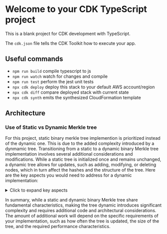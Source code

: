 # Welcome to your CDK TypeScript project

This is a blank project for CDK development with TypeScript.

The `cdk.json` file tells the CDK Toolkit how to execute your app.

## Useful commands

* `npm run build`   compile typescript to js
* `npm run watch`   watch for changes and compile
* `npm run test`    perform the jest unit tests
* `npx cdk deploy`  deploy this stack to your default AWS account/region
* `npx cdk diff`    compare deployed stack with current state
* `npx cdk synth`   emits the synthesized CloudFormation template

## Architecture

### Use of Static vs Dynamic Merkle tree

For this project, static binary merkle tree implemention is prioritized instead of the dynamic one. This is due to the added complexity introduced by a dynmamic tree. Transitioning from a static to a dynamic binary Merkle tree implementation involves several additional considerations and modifications. While a static tree is initialized once and remains unchanged, a dynamic tree allows for updates, such as adding, modifying, or deleting nodes, which in turn affect the hashes and the structure of the tree. Here are the key aspects you would need to address for a dynamic implementation:

<details>
<summary>Click to expand key aspects</summary>

1. **Node Insertion and Deletion:** In a dynamic tree, you'll need methods to insert and delete nodes. This includes updating parent nodes and possibly rebalancing the tree to maintain its properties.

2. **Hash Recalculation:** Whenever a node is added, removed, or modified, the hashes of the affected nodes and their ancestors up to the root need to be recalculated to maintain the integrity of the tree.

3. **Tree Balancing:** A dynamic Merkle tree should ideally be balanced to ensure optimal performance, especially for search operations. This may require implementing a self-balancing binary tree algorithm (like AVL or Red-Black Tree).

4. **Concurrency Handling:** If the tree is accessed and modified by multiple processes concurrently, mechanisms to handle concurrency (like locks or transactional operations) are necessary to prevent data corruption.

5. **Persistent Storage Synchronization:** In a dynamic context, changes to the tree should be consistently reflected in the persistent storage (e.g., a database), which may require additional logic for synchronization and transaction management.

6. **API Adaptation:** Your API will need to handle not just retrieval, but also the addition, modification, and deletion of nodes. This means more endpoints and possibly more complex request and response structures.

7. **Error Handling and Validation:** More complex operations in a dynamic tree introduce additional scenarios for errors and invalid states, requiring robust error handling and validation logic.

8. **Efficiency Considerations:** Dynamic operations can be more computationally intensive, especially if the tree is large. Efficient algorithms for insertion, deletion, and hashing are crucial.

</details>

In summary, while a static and dynamic binary Merkle tree share fundamental characteristics, making the tree dynamic introduces significant complexity and requires additional code and architectural considerations. The amount of additional work will depend on the specific requirements of your implementation, such as how often the tree is updated, the size of the tree, and the required performance characteristics.
